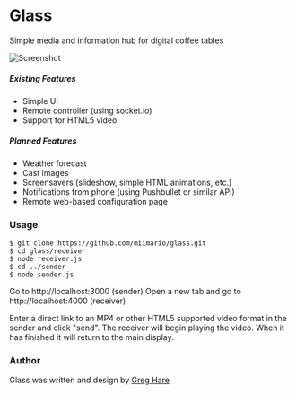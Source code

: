 # Glass
Simple media and information hub for digital coffee tables

![Screenshot](https://raw.githubusercontent.com/miimario/glass/master/screenshot.PNG)

##### Existing Features
- Simple UI
- Remote controller (using socket.io)
- Support for HTML5 video

##### Planned Features
- Weather forecast
- Cast images
- Screensavers (slideshow, simple HTML animations, etc.)
- Notifications from phone (using Pushbullet or similar API)
- Remote web-based configuration page

### Usage
```
$ git clone https://github.com/miimario/glass.git
$ cd glass/receiver
$ node receiver.js
$ cd ../sender
$ node sender.js
```
Go to http://localhost:3000  (sender)
Open a new tab and go to http://localhost:4000  (receiver)

Enter a direct link to an MP4 or other HTML5 supported video format in the sender and click "send". The receiver will begin playing the video. When it has finished it will return to the main display.

### Author
Glass was written and design by [Greg Hare](http://google.com)
